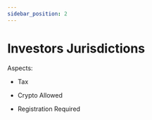 ```yaml
---
sidebar_position: 2
---
```


# Investors Jurisdictions

Aspects:

- Tax

- Crypto Allowed

- Registration Required
